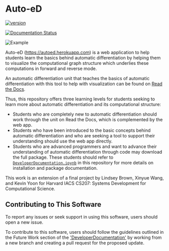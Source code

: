 # Auto-eD
[![version](https://img.shields.io/badge/version-1.0.0-yellow.svg)](https://semver.org)

[![Documentation Status](https://readthedocs.org/projects/auto-ed/badge/?version=latest)](https://auto-ed.readthedocs.io/en/latest/?badge=latest)

![Example](AutoEdCover.png)

Auto-eD (https://autoed.herokuapp.com) is a web application to help students learn the basics behind automatic differentiation by helping them to visualize the computational graph structure which underlies these computations in forward and reverse mode.

An automatic differentiation unit that teaches the basics of automatic differentiation with this tool to help with visualization can be found on [Read the Docs](https://auto-ed.readthedocs.io/en/latest/).

Thus, this repository offers three learning levels for students seeking to learn more about automatic differentiation and its computational structure:

* Students who are completely new to automatic differentiation should work through the unit on Read the Docs, which is complemented by the web app.
* Students who have been introduced to the basic concepts behind automatic differentiation and who are seeking a tool to support their understanding should use the web app directly.
* Students who are advanced programmers and want to advance their understanding of automatic differentiation through code may download the full package.  These students should refer to [`DeveloperDocumentation.ipynb`](./DeveloperDocumentation.ipynb) in this repository for more details on installation and package documentation.

This work is an extension of a final project by Lindsey Brown, Xinyue Wang, and Kevin Yoon for Harvard IACS CS207: Systems Development for Computational Science. 

## Contributing to This Software
To report any issues or seek support in using this software, users should open a new issue.

To contribute to this software, users should follow the guidelines outlined in the Future Work section of the ['DeveloperDocumentation'](./DeveloperDocumentation.ipynb) by working from a new branch and creating a pull request for the proposed update.
